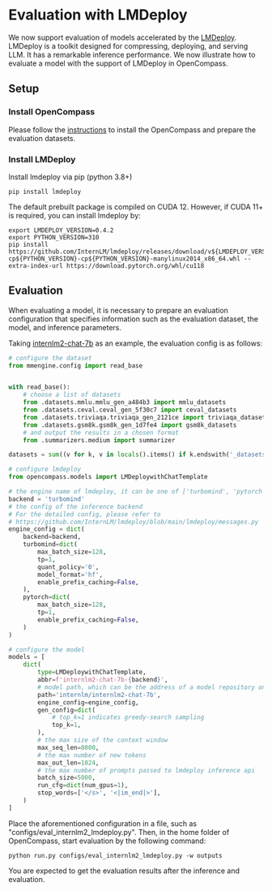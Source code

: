 # Evaluation with LMDeploy

We now support evaluation of models accelerated by the [LMDeploy](https://github.com/InternLM/lmdeploy). LMDeploy is a toolkit designed for compressing, deploying, and serving LLM. It has a remarkable inference performance. We now illustrate how to evaluate a model with the support of LMDeploy in OpenCompass.

## Setup

### Install OpenCompass

Please follow the [instructions](https://opencompass.readthedocs.io/en/latest/get_started/installation.html) to install the OpenCompass and prepare the evaluation datasets.

### Install LMDeploy

Install lmdeploy via pip (python 3.8+)

```shell
pip install lmdeploy
```

The default prebuilt package is compiled on CUDA 12. However, if CUDA 11+ is required, you can install lmdeploy by:

```shell
export LMDEPLOY_VERSION=0.4.2
export PYTHON_VERSION=310
pip install https://github.com/InternLM/lmdeploy/releases/download/v${LMDEPLOY_VERSION}/lmdeploy-${LMDEPLOY_VERSION}+cu118-cp${PYTHON_VERSION}-cp${PYTHON_VERSION}-manylinux2014_x86_64.whl --extra-index-url https://download.pytorch.org/whl/cu118
```

## Evaluation

When evaluating a model, it is necessary to prepare an evaluation configuration that specifies information such as the evaluation dataset, the model, and inference parameters.

Taking [internlm2-chat-7b](https://huggingface.co/internlm/internlm2-chat-7b) as an example, the evaluation config is as follows:

```python
# configure the dataset
from mmengine.config import read_base


with read_base():
    # choose a list of datasets
    from .datasets.mmlu.mmlu_gen_a484b3 import mmlu_datasets
    from .datasets.ceval.ceval_gen_5f30c7 import ceval_datasets
    from .datasets.triviaqa.triviaqa_gen_2121ce import triviaqa_datasets
    from .datasets.gsm8k.gsm8k_gen_1d7fe4 import gsm8k_datasets
    # and output the results in a chosen format
    from .summarizers.medium import summarizer

datasets = sum((v for k, v in locals().items() if k.endswith('_datasets')), [])

# configure lmdeploy
from opencompass.models import LMDeploywithChatTemplate

# the engine name of lmdeploy, it can be one of ['turbomind', 'pytorch']
backend = 'turbomind'
# the config of the inference backend
# For the detailed config, please refer to
# https://github.com/InternLM/lmdeploy/blob/main/lmdeploy/messages.py
engine_config = dict(
    backend=backend,
    turbomind=dict(
        max_batch_size=128,
        tp=1,
        quant_policy='0',
        model_format='hf',
        enable_prefix_caching=False,
    ),
    pytorch=dict(
        max_batch_size=128,
        tp=1,
        enable_prefix_caching=False,
    )
)

# configure the model
models = [
    dict(
        type=LMDeploywithChatTemplate,
        abbr=f'internlm2-chat-7b-{backend}',
        # model path, which can be the address of a model repository on the Hugging Face Hub or a local path
        path='internlm/internlm2-chat-7b',
        engine_config=engine_config,
        gen_config=dict(
            # top_k=1 indicates greedy-search sampling
            top_k=1,
        ),
        # the max size of the context window
        max_seq_len=8000,
        # the max number of new tokens
        max_out_len=1024,
        # the max number of prompts passed to lmdeploy inference api
        batch_size=5000,
        run_cfg=dict(num_gpus=1),
        stop_words=['</s>', '<|im_end|>'],
    )
]
```

Place the aforementioned configuration in a file, such as "configs/eval_internlm2_lmdeploy.py". Then, in the home folder of OpenCompass, start evaluation by the following command:

```shell
python run.py configs/eval_internlm2_lmdeploy.py -w outputs
```

You are expected to get the evaluation results after the inference and evaluation.
